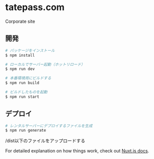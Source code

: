 # tatepass.com
Corporate site

## 開発

``` bash
# パッケージをインストール
$ npm install

# ローカルでサーバー起動（ホットリロード）
$ npm run dev

# 本番環境用にビルドする
$ npm run build

# ビルドしたものを起動
$ npm run start
```

## デプロイ

``` bash
# レンタルサーバーにデプロイするファイルを生成
$ npm run generate
```
/dist以下のファイルをアップロードする  

For detailed explanation on how things work, check out [Nuxt.js docs](https://nuxtjs.org). 
